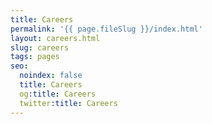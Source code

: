 ```yaml
---
title: Careers
permalink: '{{ page.fileSlug }}/index.html'
layout: careers.html
slug: careers
tags: pages
seo:
  noindex: false
  title: Careers
  og:title: Careers
  twitter:title: Careers
---
```



